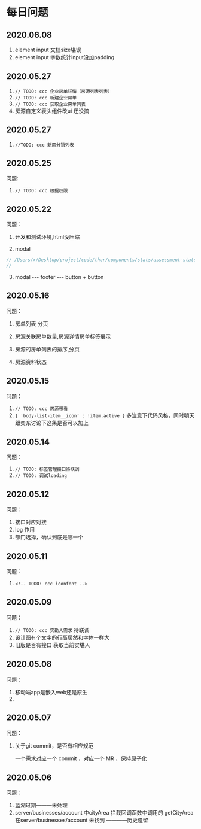 # 每日问题

## 2020.06.08

1. element input 文档size堪误
2. element input 字数统计input没加padding

## 2020.05.27

1. `// TODO: ccc 企业房单详情（房源列表列表）`
2. `// TODO: ccc 新建企业房单`
3. `// TODO: ccc 获取企业房单列表`
4. 房源自定义表头组件改ui 还没搞

## 2020.05.27

1. `//TODO: ccc 新房分销列表`

## 2020.05.25

问题:

1. `// TODO: ccc 根据权限`

## 2020.05.22

问题：

1. 开发和测试环境,html没压缩

2. modal

```js
// /Users/x/Desktop/project/code/thor/components/stats/assessment-stats/assessment-detail-dialog.vue
// 
```

3. modal --- footer --- button + button

## 2020.05.16

问题：

1. 房单列表 分页

2. 房源关联房单数量,房源详情房单标签展示

3. 房源的房单列表的排序,分页

4. 房源资料状态


## 2020.05.15

问题：

1. `// TODO: ccc 房源带看`
2. `{ 'body-list-item__icon' : !item.active }` 多注意下代码风格，同时明天跟奕东讨论下这条是否可以加上


## 2020.05.14

问题：

1. `// TODO: 标签管理接口待联调`
2. `// TODO: 调试loading`

## 2020.05.12

问题：

1. 接口对应对接
2. log 作用
3. 部门选择，确认到底是哪一个

## 2020.05.11

问题：

1. `<!-- TODO: ccc iconfont -->`

## 2020.05.09

问题：

1. `// TODO: ccc 实勘人需求`
    待联调
2. 设计图有个文字的行高居然和字体一样大
3. 旧版是否有接口 获取当前实堪人

## 2020.05.08

问题：

1. 移动端app是嵌入web还是原生
2. 

## 2020.05.07

问题：

1. 关于git commit，是否有相应规范

    一个需求对应一个 commit ，对应一个 MR ，保持原子化


## 2020.05.06

问题：

1. 蓝湖过期———未处理
2. server/businesses/account  中cityArea
拦截回调函数中调用的 getCityArea  在server/businesses/account 未找到 ————历史遗留
